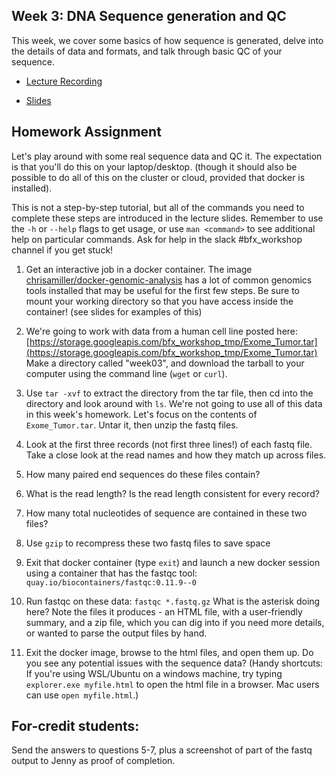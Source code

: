 ## Week 3: DNA Sequence generation and QC

This week, we cover some basics of how sequence is generated, delve into the details of data and formats, and talk through basic QC of your sequence.

- [Lecture Recording](https://wustl.box.com/s/gezqxuchnp4rch00jcdk4lbyizpxg67v)

- [Slides](sequencing.pdf)

## Homework Assignment

Let's play around with some real sequence data and QC it. The expectation is that you'll do this on your laptop/desktop. (though it should also be possible to do all of this on the cluster or cloud, provided that docker is installed). 

This is not a step-by-step tutorial, but all of the commands you need to complete these steps are introduced in the lecture slides. Remember to use the `-h` or `--help` flags to get usage, or use `man <command>` to see additional help on particular commands. Ask for help in the slack #bfx_workshop channel if you get stuck!

1) Get an interactive job in a docker container. The image [chrisamiller/docker-genomic-analysis](https://registry.hub.docker.com/r/chrisamiller/docker-genomic-analysis/tags) has a lot of common genomics tools installed that may be useful for the first few steps. Be sure to mount your working directory so that you have access inside the container!  (see slides for examples of this)

2) We're going to work with data from a human cell line posted here: [https://storage.googleapis.com/bfx_workshop_tmp/Exome_Tumor.tar](https://storage.googleapis.com/bfx_workshop_tmp/Exome_Tumor.tar) Make a directory called "week03", and download the tarball to your computer using the command line (`wget` or `curl`).

3) Use `tar -xvf` to extract the directory from the tar file, then cd into the directory and look around with `ls`. We're not going to use all of this data in this week's homework. Let's focus on the contents of `Exome_Tumor.tar`. Untar it, then unzip the fastq files.

4) Look at the first three records (not first three lines!) of each fastq file. Take a close look at the read names and how they match up across files. 

5) How many paired end sequences do these files contain?

6) What is the read length? Is the read length consistent for every record?

7) How many total nucleotides of sequence are contained in these two files?

8) Use `gzip` to recompress these two fastq files to save space

9) Exit that docker container (type `exit`) and launch a new docker session using a container that has the fastqc tool: `quay.io/biocontainers/fastqc:0.11.9--0`

10) Run fastqc on these data:  `fastqc *.fastq.gz`  What is the asterisk doing here?  Note the files it produces - an HTML file, with a user-friendly summary, and a zip file, which you can dig into if you need more details, or wanted to parse the output files by hand.

11) Exit the docker image, browse to the html files, and open them up.  Do you see any potential issues with the sequence data?  (Handy shortcuts: If you're using WSL/Ubuntu on a windows machine, try typing `explorer.exe myfile.html` to open the html file in a browser.  Mac users can use `open myfile.html`.)


## For-credit students:

Send the answers to questions 5-7, plus a screenshot of part of the fastq output to Jenny as proof of completion.
